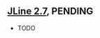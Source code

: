 ## [JLine 2.7][2_7], PENDING
[2_7]: https://oss.sonatype.org/content/groups/public/jline/jline/2.7

* TODO